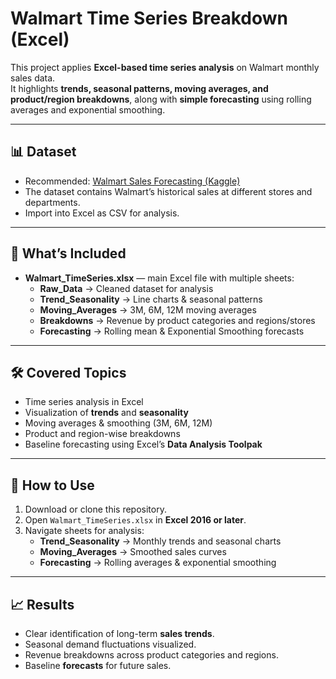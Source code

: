 # Walmart Time Series Breakdown (Excel)

This project applies **Excel-based time series analysis** on Walmart monthly sales data.  
It highlights **trends, seasonal patterns, moving averages, and product/region breakdowns**, along with **simple forecasting** using rolling averages and exponential smoothing.

---

## 📊 Dataset
- Recommended: [Walmart Sales Forecasting (Kaggle)](https://www.kaggle.com/c/walmart-recruiting-store-sales-forecasting)  
- The dataset contains Walmart’s historical sales at different stores and departments.  
- Import into Excel as CSV for analysis.

---

## 📂 What’s Included
- **Walmart_TimeSeries.xlsx** — main Excel file with multiple sheets:
  - **Raw_Data** → Cleaned dataset for analysis  
  - **Trend_Seasonality** → Line charts & seasonal patterns  
  - **Moving_Averages** → 3M, 6M, 12M moving averages  
  - **Breakdowns** → Revenue by product categories and regions/stores  
  - **Forecasting** → Rolling mean & Exponential Smoothing forecasts  

---

## 🛠 Covered Topics
- Time series analysis in Excel  
- Visualization of **trends** and **seasonality**  
- Moving averages & smoothing (3M, 6M, 12M)  
- Product and region-wise breakdowns  
- Baseline forecasting using Excel’s **Data Analysis Toolpak**  

---

## 🚀 How to Use
1. Download or clone this repository.  
2. Open `Walmart_TimeSeries.xlsx` in **Excel 2016 or later**.  
3. Navigate sheets for analysis:
   - **Trend_Seasonality** → Monthly trends and seasonal charts  
   - **Moving_Averages** → Smoothed sales curves  
   - **Forecasting** → Rolling averages & exponential smoothing  

---

## 📈 Results
- Clear identification of long-term **sales trends**.  
- Seasonal demand fluctuations visualized.  
- Revenue breakdowns across product categories and regions.  
- Baseline **forecasts** for future sales.  


